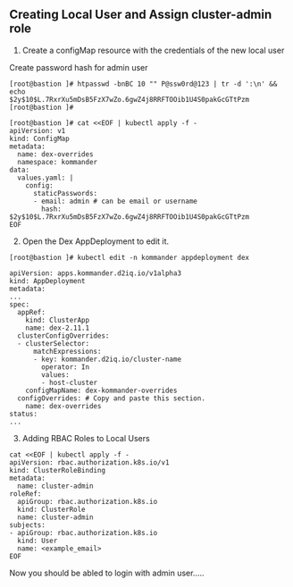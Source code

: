 Creating Local User and Assign cluster-admin role 
---

1. Create a configMap resource with the credentials of the new local user

Create password hash for admin user
```
[root@bastion ]# htpasswd -bnBC 10 "" P@ssw0rd@123 | tr -d ':\n' && echo
$2y$10$L.7RxrXu5mDsB5FzX7wZo.6gwZ4j8RRFTOOib1U4S0pakGcGTtPzm
[root@bastion ]# 

[root@bastion ]# cat <<EOF | kubectl apply -f -
apiVersion: v1
kind: ConfigMap
metadata:
  name: dex-overrides
  namespace: kommander
data:
  values.yaml: |
    config:
      staticPasswords:
      - email: admin # can be email or username
        hash: $2y$10$L.7RxrXu5mDsB5FzX7wZo.6gwZ4j8RRFTOOib1U4S0pakGcGTtPzm
EOF
```
2. Open the Dex AppDeployment to edit it.
```
[root@bastion ]# kubectl edit -n kommander appdeployment dex

apiVersion: apps.kommander.d2iq.io/v1alpha3
kind: AppDeployment
metadata:
...
spec:
  appRef:
    kind: ClusterApp
    name: dex-2.11.1
  clusterConfigOverrides:
  - clusterSelector:
      matchExpressions:
      - key: kommander.d2iq.io/cluster-name
        operator: In
        values:
        - host-cluster
    configMapName: dex-kommander-overrides
  configOverrides: # Copy and paste this section.
    name: dex-overrides
status:
...

```

3. Adding RBAC Roles to Local Users

```
cat <<EOF | kubectl apply -f -
apiVersion: rbac.authorization.k8s.io/v1
kind: ClusterRoleBinding
metadata:
  name: cluster-admin
roleRef:
  apiGroup: rbac.authorization.k8s.io
  kind: ClusterRole
  name: cluster-admin
subjects:
- apiGroup: rbac.authorization.k8s.io
  kind: User
  name: <example_email>
EOF

```

Now you should be abled to login with admin user.....

